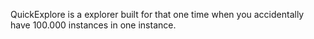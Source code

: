 QuickExplore is a explorer built for that one time when you accidentally have 100.000 instances in one instance.
